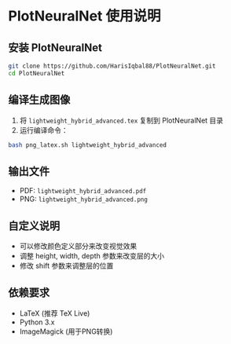 # PlotNeuralNet 使用说明

## 安装 PlotNeuralNet
```bash
git clone https://github.com/HarisIqbal88/PlotNeuralNet.git
cd PlotNeuralNet
```

## 编译生成图像
1. 将 `lightweight_hybrid_advanced.tex` 复制到 PlotNeuralNet 目录
2. 运行编译命令：
```bash
bash png_latex.sh lightweight_hybrid_advanced
```

## 输出文件
- PDF: `lightweight_hybrid_advanced.pdf`
- PNG: `lightweight_hybrid_advanced.png`

## 自定义说明
- 可以修改颜色定义部分来改变视觉效果
- 调整 height, width, depth 参数来改变层的大小
- 修改 shift 参数来调整层的位置

## 依赖要求
- LaTeX (推荐 TeX Live)
- Python 3.x
- ImageMagick (用于PNG转换)
